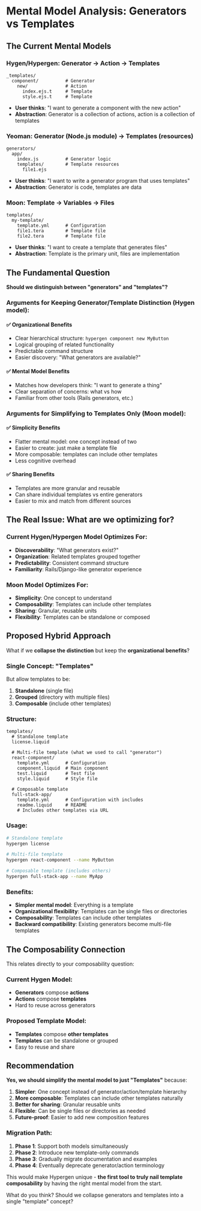 # Mental Model Analysis: Generators vs Templates

## The Current Mental Models

### Hygen/Hypergen: Generator → Action → Templates
```
_templates/
  component/          # Generator
    new/              # Action
      index.ejs.t     # Template
      style.ejs.t     # Template
```
- **User thinks**: "I want to generate a component with the new action"
- **Abstraction**: Generator is a collection of actions, action is a collection of templates

### Yeoman: Generator (Node.js module) → Templates (resources)
```
generators/
  app/
    index.js          # Generator logic
    templates/        # Template resources
      file1.ejs
```
- **User thinks**: "I want to write a generator program that uses templates"
- **Abstraction**: Generator is code, templates are data

### Moon: Template → Variables → Files
```
templates/
  my-template/
    template.yml      # Configuration
    file1.tera        # Template file
    file2.tera        # Template file
```
- **User thinks**: "I want to create a template that generates files"
- **Abstraction**: Template is the primary unit, files are implementation

## The Fundamental Question

**Should we distinguish between "generators" and "templates"?**

### Arguments for Keeping Generator/Template Distinction (Hygen model):

#### ✅ **Organizational Benefits**
- Clear hierarchical structure: `hypergen component new MyButton`
- Logical grouping of related functionality
- Predictable command structure
- Easier discovery: "What generators are available?"

#### ✅ **Mental Model Benefits**
- Matches how developers think: "I want to generate a thing"
- Clear separation of concerns: what vs how
- Familiar from other tools (Rails generators, etc.)

### Arguments for Simplifying to Templates Only (Moon model):

#### ✅ **Simplicity Benefits**
- Flatter mental model: one concept instead of two
- Easier to create: just make a template file
- More composable: templates can include other templates
- Less cognitive overhead

#### ✅ **Sharing Benefits**
- Templates are more granular and reusable
- Can share individual templates vs entire generators
- Easier to mix and match from different sources

## The Real Issue: What are we optimizing for?

### Current Hygen/Hypergen Model Optimizes For:
- **Discoverability**: "What generators exist?"
- **Organization**: Related templates grouped together
- **Predictability**: Consistent command structure
- **Familiarity**: Rails/Django-like generator experience

### Moon Model Optimizes For:
- **Simplicity**: One concept to understand
- **Composability**: Templates can include other templates
- **Sharing**: Granular, reusable units
- **Flexibility**: Templates can be standalone or composed

## Proposed Hybrid Approach

What if we **collapse the distinction** but keep the **organizational benefits**?

### Single Concept: "Templates" 
But allow templates to be:
1. **Standalone** (single file)
2. **Grouped** (directory with multiple files)
3. **Composable** (include other templates)

### Structure:
```
templates/
  # Standalone template
  license.liquid
  
  # Multi-file template (what we used to call "generator")
  react-component/
    template.yml      # Configuration
    component.liquid  # Main component
    test.liquid       # Test file
    style.liquid      # Style file
  
  # Composable template
  full-stack-app/
    template.yml      # Configuration with includes
    readme.liquid     # README
    # Includes other templates via URL
```

### Usage:
```bash
# Standalone template
hypergen license

# Multi-file template
hypergen react-component --name MyButton

# Composable template (includes others)
hypergen full-stack-app --name MyApp
```

### Benefits:
- **Simpler mental model**: Everything is a template
- **Organizational flexibility**: Templates can be single files or directories
- **Composability**: Templates can include other templates
- **Backward compatibility**: Existing generators become multi-file templates

## The Composability Connection

This relates directly to your composability question:

### Current Hygen Model:
- **Generators** compose **actions** 
- **Actions** compose **templates**
- Hard to reuse across generators

### Proposed Template Model:
- **Templates** compose **other templates**
- **Templates** can be standalone or grouped
- Easy to reuse and share

## Recommendation

**Yes, we should simplify the mental model to just "Templates"** because:

1. **Simpler**: One concept instead of generator/action/template hierarchy
2. **More composable**: Templates can include other templates naturally
3. **Better for sharing**: Granular reusable units
4. **Flexible**: Can be single files or directories as needed
5. **Future-proof**: Easier to add new composition features

### Migration Path:
1. **Phase 1**: Support both models simultaneously
2. **Phase 2**: Introduce new template-only commands
3. **Phase 3**: Gradually migrate documentation and examples
4. **Phase 4**: Eventually deprecate generator/action terminology

This would make Hypergen unique - **the first tool to truly nail template composability** by having the right mental model from the start.

What do you think? Should we collapse generators and templates into a single "template" concept?